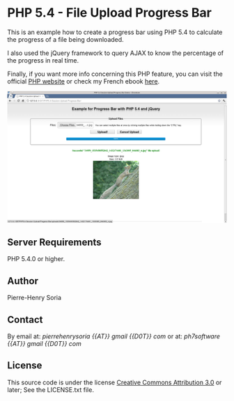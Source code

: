 # PHP 5.4 - File Upload Progress Bar

This is an example how to create a progress bar using PHP 5.4 to calculate the progress of a file being downloaded.

I also used the jQuery framework to query AJAX to know the percentage of the progress in real time.

Finally, if you want more info concerning this PHP feature, you can visit the official [PHP website](http://php.net/manual/en/session.upload-progress.php) or check my French ebook [here](http://01script.com/static/gifts/books/Barre-de-Progression-avec-PHP5.4.pdf).


![Example of the progress bar](_screenshots/form_progress_bar.png)


## Server Requirements

PHP 5.4.0 or higher.


## Author

Pierre-Henry Soria


## Contact

By email at: *pierrehenrysoria {{AT}} gmail {{D0T}} com* or at: *ph7software {{AT}} gmail {{D0T}} com*


## License

This source code is under the license [Creative Commons Attribution 3.0](http://creativecommons.org/licenses/by/3.0/) or later; See the LICENSE.txt file.
